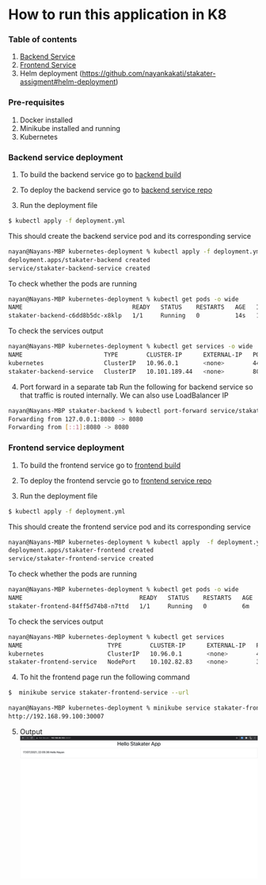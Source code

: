 # How to run this application in K8

### Table of contents
1. [Backend Service](https://github.com/nayankakati/stakater-assigment#backend-service-deployment)
1. [Frontend Service](https://github.com/nayankakati/stakater-assigment#frontend-service-deployment)
2. Helm deployment (https://github.com/nayankakati/stakater-assigment#helm-deployment)

### Pre-requisites
1. Docker installed
2. Minikube installed and running
3. Kubernetes


### Backend service deployment
1. To build the backend service go to [backend build](https://github.com/nayankakati/stakater-assigment/blob/main/stakater-backend/README.md) 
2. To deploy the backend service go to [backend service repo](https://github.com/nayankakati/stakater-assigment/tree/main/stakater-backend/kubernetes-deployment)

3. Run the deployment file
```bash
$ kubectl apply -f deployment.yml
```
This should create the backend service pod and its corresponding service
```bash
nayan@Nayans-MBP kubernetes-deployment % kubectl apply -f deployment.yml
deployment.apps/stakater-backend created
service/stakater-backend-service created
```
To check whether the pods are running
```bash
nayan@Nayans-MBP kubernetes-deployment % kubectl get pods -o wide
NAME                               READY   STATUS    RESTARTS   AGE   IP           NODE
stakater-backend-c6dd8b5dc-x8klp   1/1     Running   0          14s   172.17.0.4   minikube
```

To check the services output
```bash
nayan@Nayans-MBP kubernetes-deployment % kubectl get services -o wide
NAME                       TYPE        CLUSTER-IP      EXTERNAL-IP   PORT(S)    AGE   SELECTOR
kubernetes                 ClusterIP   10.96.0.1       <none>        443/TCP    2d    <none>
stakater-backend-service   ClusterIP   10.101.189.44   <none>        8080/TCP   3m    app=stakater-backend
```
4. Port forward in a separate tab
Run the following for backend service so that traffic is routed internally.
We can also use LoadBalancer IP
```bash
nayan@Nayans-MBP stakater-backend % kubectl port-forward service/stakater-backend-service 8080:8080
Forwarding from 127.0.0.1:8080 -> 8080
Forwarding from [::1]:8080 -> 8080
```

### Frontend service deployment
1. To build the frontend service go to [frontend build](https://github.com/nayankakati/stakater-assigment/blob/main/stakater-frontend/README.md)
2. To deploy the frontend servcie go to [frontend service repo](https://github.com/nayankakati/stakater-assigment/tree/main/stakater-frontend/kubernetes-deployment) 
 
3. Run the deployment file
```bash
$ kubectl apply -f deployment.yml
```
This should create the frontend service pod and its corresponding service

```bash
nayan@Nayans-MBP kubernetes-deployment % kubectl apply  -f deployment.yml
deployment.apps/stakater-frontend created
service/stakater-frontend-service created
```

To check whether the pods are running
```bash
nayan@Nayans-MBP kubernetes-deployment % kubectl get pods -o wide
NAME                                 READY   STATUS    RESTARTS   AGE   IP           NODE
stakater-frontend-84ff5d74b8-n7ttd   1/1     Running   0          6m    172.17.0.5   minikube
```

To check the services output
```bash
nayan@Nayans-MBP kubernetes-deployment % kubectl get services
NAME                        TYPE        CLUSTER-IP      EXTERNAL-IP   PORT(S)          AGE
kubernetes                  ClusterIP   10.96.0.1       <none>        443/TCP          2d
stakater-frontend-service   NodePort    10.102.82.83    <none>        3000:30007/TCP   6m
```


4. To hit the frontend page run the following command
```bash
$  minikube service stakater-frontend-service --url
```
```bash
nayan@Nayans-MBP kubernetes-deployment % minikube service stakater-frontend-service --url
http://192.168.99.100:30007
```

5. Output 
![Output](output.png)

